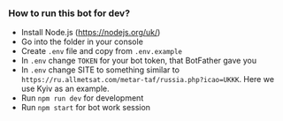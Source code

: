 ### How to run this bot for dev?

- Install Node.js (https://nodejs.org/uk/)
- Go into the folder in your console
- Create `.env` file and copy from `.env.example`
- In `.env` change `TOKEN` for your bot token, that BotFather gave you
- In `.env` change SITE to something similar to `https://ru.allmetsat.com/metar-taf/russia.php?icao=UKKK`. Here we use Kyiv as an example.
- Run `npm run dev` for development
- Run `npm start` for bot work session

